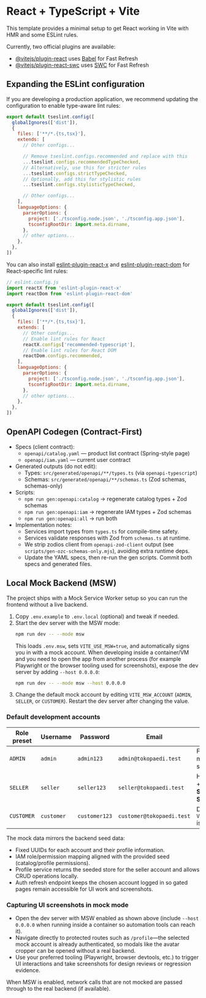 # React + TypeScript + Vite

This template provides a minimal setup to get React working in Vite with HMR and some ESLint rules.

Currently, two official plugins are available:

- [@vitejs/plugin-react](https://github.com/vitejs/vite-plugin-react/blob/main/packages/plugin-react) uses [Babel](https://babeljs.io/) for Fast Refresh
- [@vitejs/plugin-react-swc](https://github.com/vitejs/vite-plugin-react/blob/main/packages/plugin-react-swc) uses [SWC](https://swc.rs/) for Fast Refresh

## Expanding the ESLint configuration

If you are developing a production application, we recommend updating the configuration to enable type-aware lint rules:

```js
export default tseslint.config([
  globalIgnores(['dist']),
  {
    files: ['**/*.{ts,tsx}'],
    extends: [
      // Other configs...

      // Remove tseslint.configs.recommended and replace with this
      ...tseslint.configs.recommendedTypeChecked,
      // Alternatively, use this for stricter rules
      ...tseslint.configs.strictTypeChecked,
      // Optionally, add this for stylistic rules
      ...tseslint.configs.stylisticTypeChecked,

      // Other configs...
    ],
    languageOptions: {
      parserOptions: {
        project: ['./tsconfig.node.json', './tsconfig.app.json'],
        tsconfigRootDir: import.meta.dirname,
      },
      // other options...
    },
  },
])
```

You can also install [eslint-plugin-react-x](https://github.com/Rel1cx/eslint-react/tree/main/packages/plugins/eslint-plugin-react-x) and [eslint-plugin-react-dom](https://github.com/Rel1cx/eslint-react/tree/main/packages/plugins/eslint-plugin-react-dom) for React-specific lint rules:

```js
// eslint.config.js
import reactX from 'eslint-plugin-react-x'
import reactDom from 'eslint-plugin-react-dom'

export default tseslint.config([
  globalIgnores(['dist']),
  {
    files: ['**/*.{ts,tsx}'],
    extends: [
      // Other configs...
      // Enable lint rules for React
      reactX.configs['recommended-typescript'],
      // Enable lint rules for React DOM
      reactDom.configs.recommended,
    ],
    languageOptions: {
      parserOptions: {
        project: ['./tsconfig.node.json', './tsconfig.app.json'],
        tsconfigRootDir: import.meta.dirname,
      },
      // other options...
    },
  },
])
```

## OpenAPI Codegen (Contract-First)

- Specs (client contract):
  - `openapi/catalog.yaml` — product list contract (Spring-style page)
  - `openapi/iam.yaml` — current user contract
- Generated outputs (do not edit):
  - Types: `src/generated/openapi/**/types.ts` (via `openapi-typescript`)
  - Schemas: `src/generated/openapi/**/schemas.ts` (Zod schemas, schemas-only)
- Scripts:
  - `npm run gen:openapi:catalog` → regenerate catalog types + Zod schemas
  - `npm run gen:openapi:iam` → regenerate IAM types + Zod schemas
  - `npm run gen:openapi:all` → run both
- Implementation notes:
  - Services import types from `types.ts` for compile-time safety.
  - Services validate responses with Zod from `schemas.ts` at runtime.
  - We strip zodios client from `openapi-zod-client` output (see `scripts/gen-ozc-schemas-only.mjs`), avoiding extra runtime deps.
  - Update the YAML specs, then re-run the gen scripts. Commit both specs and generated files.

## Local Mock Backend (MSW)

The project ships with a Mock Service Worker setup so you can run the frontend without a live backend.

1. Copy `.env.example` to `.env.local` (optional) and tweak if needed.
2. Start the dev server with the MSW mode:
   ```bash
   npm run dev -- --mode msw
   ```
   This loads `.env.msw`, sets `VITE_USE_MSW=true`, and automatically signs you in with a mock account.
   When developing inside a container/VM and you need to open the app from another process
   (for example Playwright or the browser tooling used for screenshots), expose the dev
   server by adding `--host 0.0.0.0`:
   ```bash
   npm run dev -- --mode msw --host 0.0.0.0
   ```
3. Change the default mock account by editing `VITE_MSW_ACCOUNT` (`ADMIN`, `SELLER`, or `CUSTOMER`). Restart the dev server after changing the value.

### Default development accounts

| Role preset | Username | Password | Email | Notes |
|-------------|----------|----------|-------|-------|
| `ADMIN`     | `admin`  | `admin123`    | `admin@tokopaedi.test`    | Full access, matches IAM seed role `ADMIN`. |
| `SELLER`    | `seller` | `seller123`   | `seller@tokopaedi.test`   | Has roles `SELLER` + `CUSTOMER`, owns **Seller Central Store**. |
| `CUSTOMER`  | `customer` | `customer123` | `customer@tokopaedi.test` | Default when `VITE_MSW_ACCOUNT` is omitted. |

The mock data mirrors the backend seed data:

- Fixed UUIDs for each account and their profile information.
- IAM role/permission mapping aligned with the provided seed (catalog/profile permissions).
- Profile service returns the seeded store for the seller account and allows CRUD operations locally.
- Auth refresh endpoint keeps the chosen account logged in so gated pages remain accessible for UI work and screenshots.

### Capturing UI screenshots in mock mode

- Open the dev server with MSW enabled as shown above (include `--host 0.0.0.0` when running
  inside a container so automation tools can reach it).
- Navigate directly to protected routes such as `/profile`—the selected mock account is already
  authenticated, so modals like the avatar cropper can be opened without a real backend.
- Use your preferred tooling (Playwright, browser devtools, etc.) to trigger UI interactions and
  take screenshots for design reviews or regression evidence.

When MSW is enabled, network calls that are not mocked are passed through to the real backend (if available).
